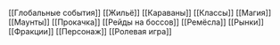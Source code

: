 [[Глобальные события]]
[[Жильё]]
[[Караваны]]
[[Классы]]
[[Магия]]
[[Маунты]]
[[Прокачка]]
[[Рейды на боссов]]
[[Ремёсла]]
[[Рынки]]
[[Фракции]]
[[Персонаж]]
[[Ролевая игра]]
